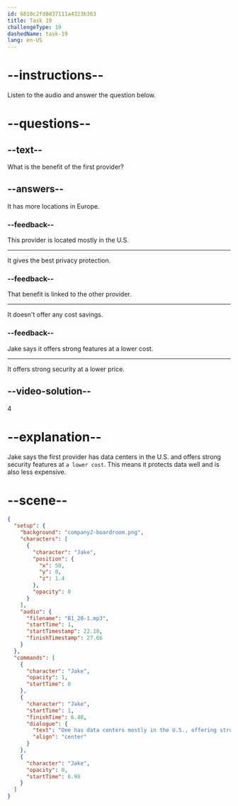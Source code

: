 ```yaml
---
id: 6810c2fd8d37111a4323b363
title: Task 19
challengeType: 19
dashedName: task-19
lang: en-US
---
```


<!-- (Audio) Jake: One has data centers mostly in the U.S., offering strong security features at a lower cost. -->

# --instructions--

Listen to the audio and answer the question below.

# --questions--

## --text--

What is the benefit of the first provider?

## --answers--

It has more locations in Europe.

### --feedback--

This provider is located mostly in the U.S.

---

It gives the best privacy protection.

### --feedback--

That benefit is linked to the other provider.

---

It doesn't offer any cost savings.

### --feedback--

Jake says it offers strong features at a lower cost.

---

It offers strong security at a lower price.

## --video-solution--

4

# --explanation--

Jake says the first provider has data centers in the U.S. and offers strong security features at `a lower cost`. This means it protects data well and is also less expensive.

# --scene--

```json
{
  "setup": {
    "background": "company2-boardroom.png",
    "characters": [
      {
        "character": "Jake",
        "position": {
          "x": 50,
          "y": 0,
          "z": 1.4
        },
        "opacity": 0
      }
    ],
    "audio": {
      "filename": "B1_20-1.mp3",
      "startTime": 1,
      "startTimestamp": 22.18,
      "finishTimestamp": 27.66
    }
  },
  "commands": [
    {
      "character": "Jake",
      "opacity": 1,
      "startTime": 0
    },
    {
      "character": "Jake",
      "startTime": 1,
      "finishTime": 6.48,
      "dialogue": {
        "text": "One has data centers mostly in the U.S., offering strong security features at a lower cost.",
        "align": "center"
      }
    },
    {
      "character": "Jake",
      "opacity": 0,
      "startTime": 6.98
    }
  ]
}
```
